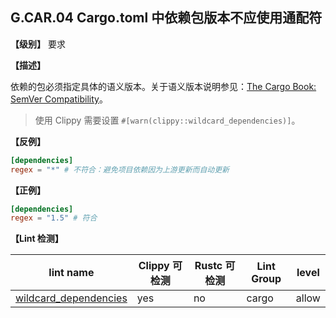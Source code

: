 ## G.CAR.04 Cargo.toml 中依赖包版本不应使用通配符

**【级别】** 要求

**【描述】**

依赖的包必须指定具体的语义版本。关于语义版本说明参见：[The Cargo Book: SemVer Compatibility](https://doc.rust-lang.org/cargo/reference/semver.html)。

> 使用 Clippy 需要设置 `#[warn(clippy::wildcard_dependencies)]`。

**【反例】**

```toml
[dependencies]
regex = "*" # 不符合：避免项目依赖因为上游更新而自动更新
```

**【正例】**

```toml
[dependencies]
regex = "1.5" # 符合
```

**【Lint 检测】**

| lint name                                                    | Clippy 可检测 | Rustc 可检测 | Lint Group | level |
| ------------------------------------------------------------ | ------------- | ------------ | ---------- | ----- |
| [wildcard_dependencies](https://rust-lang.github.io/rust-clippy/master/#wildcard_dependencies) | yes           | no           | cargo      | allow |
